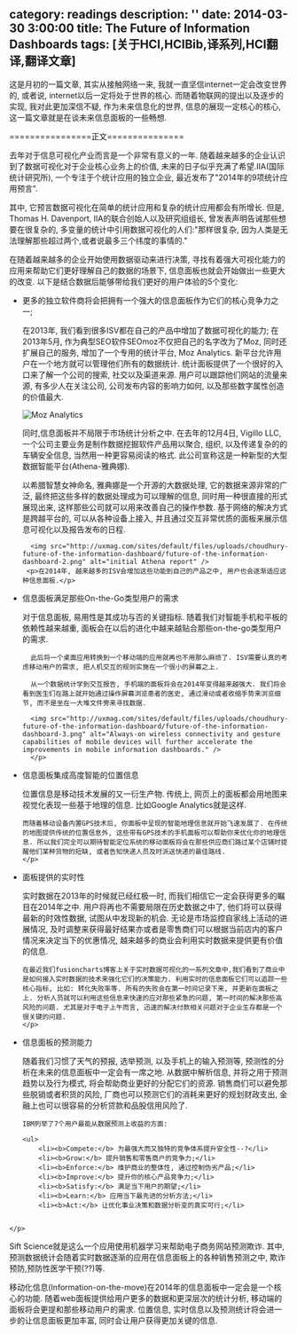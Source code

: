 category: readings
description: ''
date: 2014-03-30 3:00:00
title:  The Future of Information Dashboards
tags: [关于HCI,HCIBib,译系列,HCI翻译,翻译文章]
---

这是月初的一篇文章, 其实从接触网络一来, 我就一直坚信internet一定会改变世界的, 或者说, internet以后一定将处于世界的核心. 而随着物联网的提出以及逐步的实现, 我对此更加深信不疑, 作为未来信息化的世界, 信息的展现一定核心的核心, 这一篇文章就是在谈未来信息面板的一些畅想.

================正文===============

去年对于信息可视化产业而言是一个非常有意义的一年. 随着越来越多的企业认识到了数据可视化对于企业核心业务上的价值, 未来的日子似乎充满了希望.IIA(国际统计研究所), 一个专注于个统计应用的独立企业, 最近发布了"2014年的9项统计应用预言".

其中, 它预言数据可视化在简单的统计应用和复杂的统计应用都会有所增长. 但是, Thomas H. Davenport, IIA的联合创始人以及研究组组长, 曾发表声明告诫那些想要在很复杂的, 多变量的统计中引用数据可视化的人们:"那样很复杂, 因为人类是无法理解那些超过两个,或者说最多三个纬度的事情的."

在随着越来越多的企业开始使用数据驱动来进行决策, 寻找有着强大可视化能力的应用来帮助它们更好理解自己的数据的场景下, 信息面板也就会开始做出一些更大的改变. 以下是结合数据后能够带给我们更好的用户体验的5个变化:

<ul>
	<li>更多的独立软件商将会把拥有一个强大的信息面板作为它们的核心竞争力之一;
  	<p>在2013年, 我们看到很多ISV都在自己的产品中增加了数据可视化的能力; 在2013年5月, 作为典型SEO软件SEOmoz不仅把自己的名字改为了Moz, 同时还扩展自己的服务, 增加了一个专用的统计平台, Moz Analytics. 新平台允许用户在一个地方就可以管理他们所有的数据统计. 统计面板提供了一个很好的入口来了解一个公司的搜索, 社交以及渠道来源. 用户可以跟踪他们网站的流量来源, 有多少人在关注公司, 公司发布内容的影响力如何, 以及那些数字属性创造的价值最大.</p>

  <img src="http://uxmag.com/sites/default/files/uploads/choudhury-future-of-the-information-dashboard/future-of-the-information-dashboard-1.png" alt="Moz Analytics" />
      
  <p>同时,信息面板并不局限于市场统计分析之中. 在去年的12月4日, Vigillo LLC, 一个公司主要业务是制作数据挖掘软件产品用以聚合, 组织, 以及传递复杂的的车辆安全信息, 当然用一种更容易阅读的格式. 此公司宣称这是一种新型的大型数据智能平台(Athena-雅典娜).</p>
     <p>以希腊智慧女神命名, 雅典娜是一个开源的大数据处理, 它的数据来源非常的广泛, 最终把这些多样的数据处理成为可以理解的信息, 同时用一种很直接的形式展现出来, 这样那些公司就可以用来改善自己的操作参数. 基于网络的解决方式是跨越平台的, 可以从各种设备上接入, 并且通过交互非常优质的面板来展示信息可视化以及报告发布的日程.</p>
    
      <img src="http://uxmag.com/sites/default/files/uploads/choudhury-future-of-the-information-dashboard/future-of-the-information-dashboard-2.png" alt="initial Athena report" />
     <p>在2014年, 越来越多的ISV会增加这些功能到自己的产品之中, 用户也会逐渐适应这种信息面板.</p>
  </li>
  	<li>信息面板满足那些On-the-Go类型用户的需求
  <p>对于信息面板, 易用性是其成功与否的关键指标. 随着我们对智能手机和平板的依赖性越来越重, 面板会在以后的进化中越来越贴合那些on-the-go类型用户的需求.
      
      此后将一个桌面应用转换到一个移动端的应用就再也不用那么麻烦了. ISV需要认真的考虑移动用户的需求, 把人机交互的规则实施在一个很小的屏幕之上.
      
      从一个数据统计学到交互报告, 手机端的面板将会在2014年变得越来越强大. 我们将会看到医生们在路上就开始通过操作屏幕浏览患者的医史, 通过滑动或者收缩手势来浏览细节, 而不是坐在一大堆文件旁来寻找数据.
      
      <img src="http://uxmag.com/sites/default/files/uploads/choudhury-future-of-the-information-dashboard/future-of-the-information-dashboard-3.png" alt="Always-on wireless connectivity and gesture capabilities of mobile devices will further accelerate the improvements in mobile information dashboards." /> 
      </p>
  </li>
		<li>信息面板集成高度智能的位置信息
  <p>
    位置信息是移动技术发展的又一衍生产物. 传统上, 网页上的面板都会用地图来视觉化表现一些基于地理的信息. 比如Google Analytics就是这样.
    
    而随着移动设备内置GPS技术后, 你面板中呈现的智能地理信息就开始飞速发展了. 在传统的地图提供传统的位置信息外, 这些带有GPS技术的手机面板可以帮助你来优化你的地理信息. 所以我们完全可以期待智能定位系统的移动面板将会在那些供应商们路过某个店铺时提醒他们某种货物的短缺, 或者告知快递人员及时派送快递的最佳路线.
    </p>
  </li>
		<li>面板提供的实时性
  <p>
    实时数据在2013年的时候就已经红极一时, 而我们相信它一定会获得更多的瞩目在2014年之中. 用户将再也不需要局限在历史数据之中了, 他们将可以获得最新的时效性数据, 试图从中发现新的机会. 无论是市场监控自家线上活动的进展情况, 及时调整来获得最好结果亦或者是零售商们可以根据当前店内的客户情况来决定当下的优惠情况, 越来越多的商业会利用实时数据来提供更有价值的信息.
    
    在最近我们fusioncharts博客上关于实时数据可视化的一系列文章中,我们看到了商业中是如何接入实时数据的技术来强化它们的决策能力. 利用实时的信息面板它们可以追踪一些核心指标, 比如: 转化失败率等. 所有的失败会在第一时间记录下来, 并更新在面板之上. 分析人员就可以利用这些信息来快速的应对那些紧急的问题, 第一时间的解决那些高风险的问题. 尤其是对于电子上午而言, 迅速的解决付款相关问题对于企业生存都是一个很关键的问题.
    </p>
  </li>
  	<li>信息面板的预测能力
  <p>
    随着我们习惯了天气的预报, 选举预测, 以及手机上的输入预测等, 预测性的分析在未来的信息面板中一定会有一席之地. 从数据中解析信息, 并将之用于预测趋势以及行为模式, 将会帮助商业更好的分配它们的资源. 销售商们可以避免那些脱销或者积货的风险, 厂商也可以预测它们的消耗来更好的规划财政支出, 金融上也可以很容易的分析贷款和品股信用风险了.
    
    IBM列举了7个用户最能从数据预测上收益的方面:
    
    <ul>
      	<li><b>Compete:</b> 为最强大而又独特的竞争体系提升安全性--?</li>
      	<li><b>Grow:</b> 提升销售和零售商户的竞争力;</li>
      	<li><b>Enforce:</b> 维护商业的整体性, 通过控制伪劣产品;</li>
      	<li><b>Improve:</b> 提升你的核心产品竞争力;</li>
      	<li><b>Satisfy:</b> 满足当下用户的期望;</li>
      	<li><b>Learn:</b> 应用当下最先进的分析方法;</li>
      	<li><b>Act:</b> 让优化事业决策和数据分析变的真实可行;</li>
</ul>

<img src="http://uxmag.com/sites/default/files/uploads/choudhury-future-of-the-information-dashboard/future-of-the-information-dashboard-7.png" alt="" />
    
    </p>
  <p>
    Sift Science就是这么一个应用使用机器学习来帮助电子商务网站预测欺诈.
    其中, 预测数据统计会随着实时数据逐渐的应用在信息面板上的各种销售预测之中, 欺诈预防,预防性医学干预(??)等.    
    </p>
  </li>
 
</ul>

移动化信息(Information-on-the-move)在2014年的信息面板中一定会是一个核心的功能. 随着web面板提供给用户更多的数据和更深层次的统计分析, 移动端的面板将会更提和那些移动用户的需求. 位置信息, 实时信息以及预测统计将会进一步的让信息面板更加丰富, 同时会让用户获得更加关键的信息.

